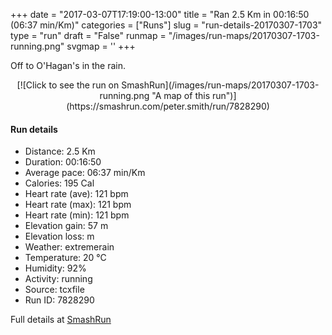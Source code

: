 +++
date = "2017-03-07T17:19:00-13:00"
title = "Ran 2.5 Km in 00:16:50 (06:37 min/Km)"
categories = ["Runs"]
slug = "run-details-20170307-1703"
type = "run"
draft = "False"
runmap = "/images/run-maps/20170307-1703-running.png"
svgmap = '<polyline points="48 99, 48 100, 49 99, 50 98, 51 96, 53 94, 54 90, 55 89, 55 88, 55 88, 55 87, 54 86, 54 86, 55 85, 56 83, 58 80, 58 78, 58 78, 58 77, 58 78, 58 80, 57 79, 57 79, 57 79, 58 79, 55 79, 54 77, 52 76, 51 75, 48 74, 46 72, 45 66, 44 64, 44 62, 43 59, 42 58, 41 57, 38 56, 38 56, 38 55, 38 54, 39 52, 40 51, 41 48, 41 46, 42 44, 43 43, 44 42, 45 42, 45 41, 45 40, 47 34, 47 33, 46 33, 47 32, 48 29, 48 29, 49 26, 50 24, 50 23, 52 23, 53 20, 55 18, 56 14, 57 13, 57 11, 57 9, 58 5, 59 4, 59 3, 59 3, 61 0">'
+++

Off to O'Hagan's in the rain. 


<!--more-->

<center>
[![Click to see the run on SmashRun](/images/run-maps/20170307-1703-running.png "A map of this run")](https://smashrun.com/peter.smith/run/7828290)
</center>

#### Run details

* Distance: 2.5 Km
* Duration: 00:16:50
* Average pace: 06:37 min/Km
* Calories: 195 Cal
* Heart rate (ave): 121 bpm
* Heart rate (max): 121 bpm
* Heart rate (min): 121 bpm
* Elevation gain: 57 m
* Elevation loss:  m
* Weather: extremerain
* Temperature: 20 &deg;C
* Humidity: 92%
* Activity: running
* Source: tcxfile
* Run ID: 7828290

Full details at [SmashRun](https://smashrun.com/peter.smith/run/7828290)